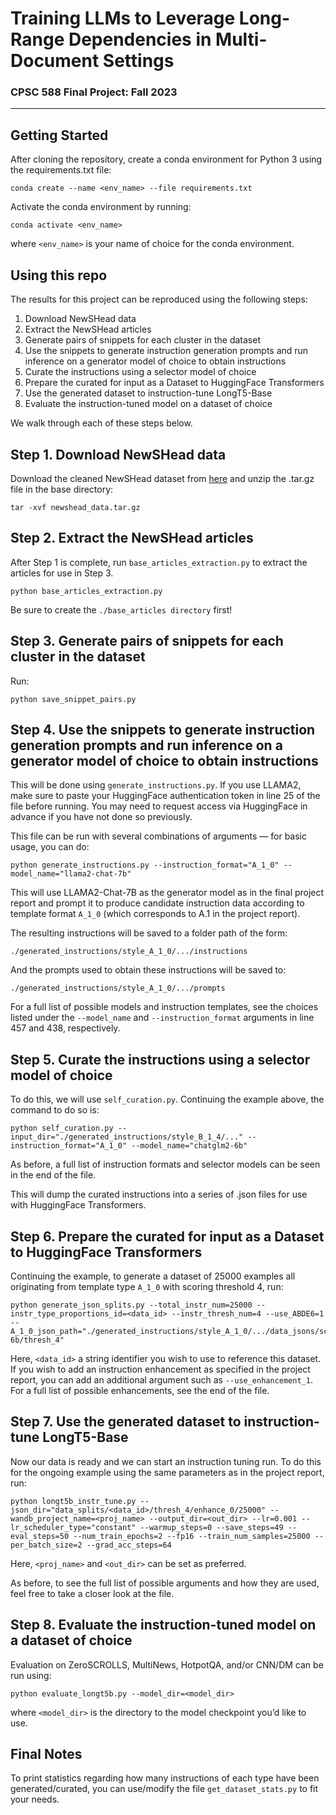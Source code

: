 # Training LLMs to Leverage Long-Range Dependencies in Multi-Document Settings
### CPSC 588 Final Project: Fall 2023
-----

## Getting Started

After cloning the repository, create a conda environment for Python 3 using the requirements.txt file:
```
conda create --name <env_name> --file requirements.txt
```
Activate the conda environment by running:
```
conda activate <env_name>
```
where `<env_name>` is your name of choice for the conda environment.

## Using this repo
The results for this project can be reproduced using the following steps:
1. Download NewSHead data
2. Extract the NewSHead articles
3. Generate pairs of snippets for each cluster in the dataset
4. Use the snippets to generate instruction generation prompts and run inference on a generator model of choice to obtain instructions
5. Curate the instructions using a selector model of choice
6. Prepare the curated for input as a Dataset to HuggingFace Transformers
7. Use the generated dataset to instruction-tune LongT5-Base
8. Evaluate the instruction-tuned model on a dataset of choice

We walk through each of these steps below.

## Step 1. Download NewSHead data

Download the cleaned NewSHead dataset from [here](https://storage.googleapis.com/primer_summ/newshead_data.tar.gz) and unzip the .tar.gz file in the base directory:
```
tar -xvf newshead_data.tar.gz
```
## Step 2. Extract the NewSHead articles

After Step 1 is complete, run `base_articles_extraction.py` to extract the articles for use in Step 3. 
```
python base_articles_extraction.py
```
Be sure to create the `./base_articles directory` first!

## Step 3. Generate pairs of snippets for each cluster in the dataset

Run:
```
python save_snippet_pairs.py
```
## Step 4. Use the snippets to generate instruction generation prompts and run inference on a generator model of choice to obtain instructions

This will be done using `generate_instructions.py`. If you use LLAMA2, make sure to paste your HuggingFace authentication token in line 25 of the file before running. You may need to request access via HuggingFace in advance if you have not done so previously.

This file can be run with several combinations of arguments — for basic usage, you can do:
```
python generate_instructions.py --instruction_format="A_1_0" --model_name="llama2-chat-7b"
```
This will use LLAMA2-Chat-7B as the generator model as in the final project report and prompt it to produce candidate instruction data according to template format `A_1_0` (which corresponds to A.1 in the project report).

The resulting instructions will be saved to a folder path of the form:
```
./generated_instructions/style_A_1_0/.../instructions
```
And the prompts used to obtain these instructions will be saved to:
```
./generated_instructions/style_A_1_0/.../prompts
```
For a full list of possible models and instruction templates, see the choices listed under the `--model_name` and `--instruction_format` arguments in line 457 and 438, respectively.

## Step 5. Curate the instructions using a selector model of choice

To do this, we will use `self_curation.py`. Continuing the example above, the command to do so is:
```
python self_curation.py --input_dir="./generated_instructions/style_B_1_4/..." --instruction_format="A_1_0" --model_name="chatglm2-6b"
```
As before, a full list of instruction formats and selector models can be seen in the end of the file.

This will dump the curated instructions into a series of .json files for use with HuggingFace Transformers.

## Step 6. Prepare the curated for input as a Dataset to HuggingFace Transformers

Continuing the example, to generate a dataset of 25000 examples all originating from template type `A_1_0` with scoring threshold 4, run:
```
python generate_json_splits.py --total_instr_num=25000 --instr_type_proportions_id=<data_id> --instr_thresh_num=4 --use_ABDE6=1  --A_1_0_json_path="./generated_instructions/style_A_1_0/.../data_jsons/scorer_chatglm2-6b/thresh_4"
```
Here, `<data_id>` a string identifier you wish to use to reference this dataset. If you wish to add an instruction enhancement as specified in the project report, you can add an additional argument such as `--use_enhancement_1`. For a full list of possible enhancements, see the end of the file.

## Step 7. Use the generated dataset to instruction-tune LongT5-Base

Now our data is ready and we can start an instruction tuning run. To do this for the ongoing example using the same parameters as in the project report, run:
```
python longt5b_instr_tune.py --json_dir="data_splits/<data_id>/thresh_4/enhance_0/25000" --wandb_project_name=<proj_name> --output_dir=<out_dir> --lr=0.001 --lr_scheduler_type="constant" --warmup_steps=0 --save_steps=49 --eval_steps=50 --num_train_epochs=2 --fp16 --train_num_samples=25000 --per_batch_size=2 --grad_acc_steps=64
```
Here, `<proj_name>` and `<out_dir>` can be set as preferred.

As before, to see the full list of possible arguments and how they are used, feel free to take a closer look at the file.

## Step 8. Evaluate the instruction-tuned model on a dataset of choice

Evaluation on ZeroSCROLLS, MultiNews, HotpotQA, and/or CNN/DM can be run using:
```
python evaluate_longt5b.py --model_dir=<model_dir>
```
where `<model_dir>` is the directory to the model checkpoint you’d like to use. 

## Final Notes

To print statistics regarding how many instructions of each type have been generated/curated, you can use/modify the file `get_dataset_stats.py` to fit your needs.
